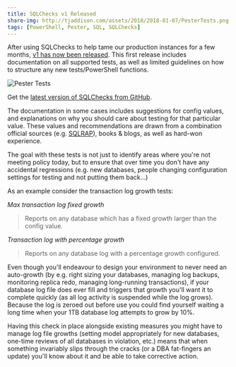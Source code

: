 ```yaml
---
title: SQLChecks v1 Released
share-img: http://tjaddison.com/assets/2018/2018-01-07/PesterTests.png
tags: [PowerShell, Pester, SQL, SQLChecks]
---
```


After using SQLChecks to help tame our production instances for a few months, [v1 has now been released](https://github.com/taddison/SQLChecks/releases/tag/1.0). This first release includes documentation on all supported tests, as well as limited guidelines on how to structure any new tests/PowerShell functions.

![Pester Tests](/assets/2018/2018-01-07/PesterTests.png)

Get the [latest version of SQLChecks from GitHub](https://github.com/taddison/SQLChecks).

<!--more-->

The documentation in some cases includes suggestions for config values, and explanations on why you should care about testing for that particular value. These values and recommendations are drawn from a combination official sources (e.g. [SQLRAP](https://blogs.technet.microsoft.com/mspfe/2013/01/08/10-top-sql-server-issues-uncovered-by-the-sql-server-risk-assessment-program/)), books & blogs, as well as hard-won experience.

The goal with these tests is not just to identify areas where you're not meeting policy today, but to ensure that over time you don't have any accidental regressions (e.g. new databases, people changing configuration settings for testing and not putting them back...)

As an example consider the transaction log growth tests:

_Max transaction log fixed growth_

> Reports on any database which has a fixed growth larger than the config value.

_Transaction log with percentage growth_

> Reports on any database log with a percentage growth configured.

Even though you'll endeavour to design your environment to never need an auto-growth (by e.g. right sizing your databases, managing log backups, monitoring replica redo, managing long-running transactions), if your database log file does ever fill and triggers that growth you'll want it to complete quickly (as all log activity is suspended while the log grows). Because the log is zeroed out before use you could find yourself waiting a long time when your 1TB database log attempts to grow by 10%.

Having this check in place alongside existing measures you might have to manage log file growths (setting model appropriately for new databases, one-time reviews of all databases in violation, etc.) means that when something invariably slips through the cracks (or a DBA fat-fingers an update) you'll know about it and be able to take corrective action.
